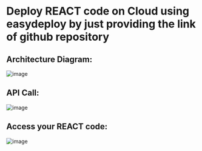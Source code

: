 # Deploy REACT code on Cloud using easydeploy by just providing the link of github repository
## Architecture Diagram:
![image](https://github.com/RushabhaJain/easydeploy/assets/32827332/e431ed18-62fa-45c5-bf13-eeebecd80643)
## API Call:
![image](https://github.com/RushabhaJain/easydeploy/assets/32827332/9879a12c-4096-4174-a077-d1e9660d3fa8)
## Access your REACT code:
![image](https://github.com/RushabhaJain/easydeploy/assets/32827332/b7f514a8-c48a-4501-a77d-a4a0002f7672)


